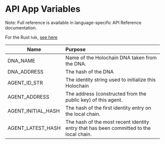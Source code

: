 # API App Variables

Note: Full reference is available in language-specific API Reference documentation.

For the Rust `hdk`, [see here](https://holochain.github.io/rust-api/0.0.1/hdk/#structs)

| Name        | Purpose           | 
| ------------- |:-------------| 
| DNA_NAME | Name of the Holochain DNA taken from the DNA. |
| DNA_ADDRESS | The hash of the DNA |
| AGENT_ID_STR | The identity string used to initialize this Holochain |
| AGENT_ADDRESS | The address (constructed from the public key) of this agent. |
| AGENT_INITIAL_HASH | The hash of the first identity entry on the local chain. |
| AGENT_LATEST_HASH | The hash of the most recent identity entry that has been committed to the local chain. |
